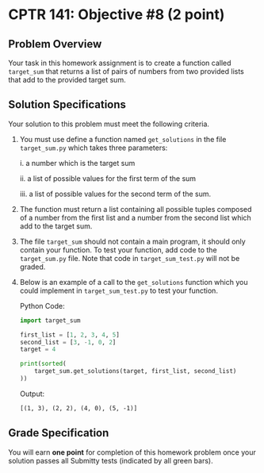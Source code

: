 # CPTR 141: Objective #8 (2 point)

## Problem Overview

Your task in this homework assignment is to create a function called `target_sum` that returns a list of pairs of numbers from two provided lists that add to the provided target sum.

## Solution Specifications

Your solution to this problem must meet the following criteria.

1. You must use define a function named `get_solutions` in the file `target_sum.py` which takes three parameters:

    i. a number which is the target sum
    
    ii. a list of possible values for the first term of the sum
    
    iii. a list of possible values for the second term of the sum.

1. The function must return a list containing all possible tuples composed of a number from the first list and a number from the second list which add to the target sum.

3. The file `target_sum` should not contain a main program, it should only contain your function. To test your function, add code to the `target_sum.py` file. Note that code in `target_sum_test.py` will not be graded.

4. Below is an example of a call to the `get_solutions` function which you could implement in `target_sum_test.py` to test your function.

    Python Code:
    ```python
    import target_sum

    first_list = [1, 2, 3, 4, 5]
    second_list = [3, -1, 0, 2]
    target = 4

    print(sorted(
        target_sum.get_solutions(target, first_list, second_list)
    ))
    ```

    Output:
    ```html
    [(1, 3), (2, 2), (4, 0), (5, -1)]
    ```

## Grade Specification

You will earn **one point** for completion of this homework problem once your solution passes all Submitty tests (indicated by all green bars).
